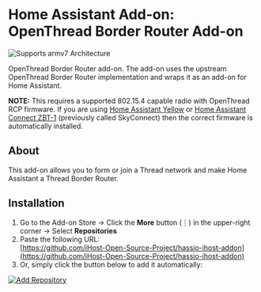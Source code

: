 # Home Assistant Add-on: OpenThread Border Router Add-on

![Supports armv7 Architecture](https://img.shields.io/badge/armv7-yes-green.svg)

OpenThread Border Router add-on. The add-on uses the upstream OpenThread
Border Router implementation and wraps it as an add-on for Home Assistant.

**NOTE:** This requires a supported 802.15.4 capable radio with OpenThread
RCP firmware. If you are using [Home Assistant Yellow](https://www.home-assistant.io/yellow/) or [Home Assistant Connect ZBT-1](https://www.home-assistant.io/connectzbt1/) (previously called SkyConnect) then
the correct firmware is automatically installed.


## About

This add-on allows you to form or join a Thread network and make Home Assistant
a Thread Border Router.

[aarch64-shield]: https://img.shields.io/badge/aarch64-yes-green.svg
[amd64-shield]: https://img.shields.io/badge/amd64-yes-green.svg


## Installation
1. Go to the Add-on Store → Click the **More** button (⋮) in the upper-right corner → Select **Repositories**  
2. Paste the following URL:  
   [https://github.com/iHost-Open-Source-Project/hassio-ihost-addon](https://github.com/iHost-Open-Source-Project/hassio-ihost-addon)  
3. Or, simply click the button below to add it automatically:

[![Add Repository](https://my.home-assistant.io/badges/supervisor_add_addon_repository.svg)](https://my.home-assistant.io/redirect/supervisor_add_addon_repository/?repository_url=https%3A%2F%2Fgithub.com%2FiHost-Open-Source-Project%2Fhassio-ihost-addon)